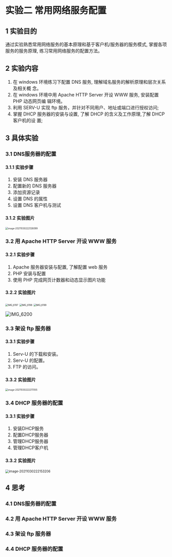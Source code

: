 # 实验二 常用网络服务配置

## 1 实验目的

通过实验熟悉常用网络服务的基本原理和基于客户机/服务器的服务模式, 掌握各项服务的服务原理, 练习常用网络服务的配置方法。

## 2 实验内容

1. 在 windows 环境练习下配置 DNS 服务, 理解域名服务的解析原理和层次关系及相关概 念。
2. 在 windows 环境中用 Apache HTTP Server 开设 WWW 服务, 安装配置 PHP 动态网页编 辑环境。
3. 利用 SERV-U 实现 ftp 服务，并针对不同用户、地址或端口进行授权访问;
4. 掌握 DHCP 服务器的安装与设置, 了解 DHCP 的含义及工作原理,了解 DHCP 客户机的设 置;

## 3 具体实验

### 3.1 DNS服务器的配置

#### 3.1.1 实验步骤

1. 安装 DNS 服务器
2. 配置新的 DNS 服务器
3. 添加资源记录
4. 设置 DNS 的属性
5. 设置 DNS 客户机与测试

#### 3.1.2 实验图片

<img src="实验二.assets/image-20211030222126099.png" alt="image-20211030222126099" style="zoom:50%;" />

### 3.2  用 Apache HTTP Server 开设 WWW 服务

#### 3.2.1 实验步骤

1. Apache 服务器安装与配置, 了解配置 web 服务
2. PHP 安装与配置
3. 使用 PHP 完成网页计数器和动态显示图片功能

#### 3.2.2 实验图片

<img src="实验二.assets/IMG_6197.JPG" alt="IMG_6197" style="zoom:50%;" />

<img src="实验二.assets/IMG_6198.JPG" alt="IMG_6198" style="zoom:50%;" />

<img src="实验二.assets/IMG_6199.JPG" alt="IMG_6199" style="zoom:50%;" />

![IMG_6200](实验二.assets/IMG_6200-5603862.JPG)

### 3.3 架设 ftp 服务器

#### 3.3.1 实验步骤

1. Serv-U 的下载和安装。
2. Serv-U 的配置。
3. FTP 的访问。

#### 3.3.2 实验图片

<img src="实验二.assets/image-20211030222217055.png" alt="image-20211030222217055" style="zoom:50%;" />

### 3.4 DHCP 服务器的配置

#### 3.3.1 实验步骤

1. 安装DHCP服务
2. 配置DHCP服务器
3. 管理DHCP服务器
4. 管理DHCP客户机

#### 3.3.2 实验图片

<img src="实验二.assets/image-20211030222153206.png" alt="image-20211030222153206" style="zoom:70%;" />

## 4 思考

### 4.1 DNS服务器的配置



### 4.2 用 Apache HTTP Server 开设 WWW 服务



### 4.3 架设 ftp 服务器



### 4.4 DHCP 服务器的配置